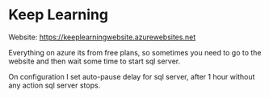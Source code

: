 # Keep Learning

Website: https://keeplearningwebsite.azurewebsites.net

Everything on azure its from free plans, so sometimes you need to go to the website and then wait some time to start sql server.

On configuration I set auto-pause delay for sql server, after 1 hour without any action sql server stops.
